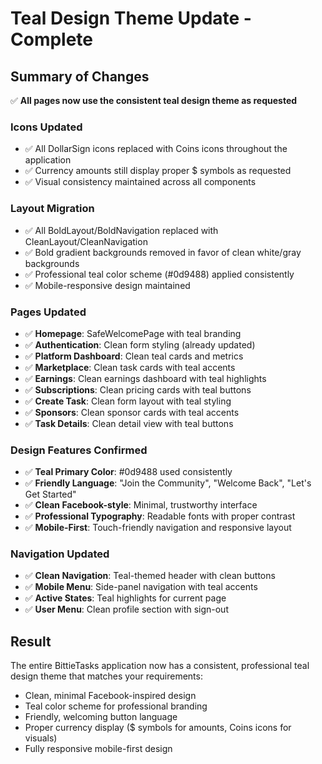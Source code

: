 # Teal Design Theme Update - Complete

## Summary of Changes
✅ **All pages now use the consistent teal design theme as requested**

### Icons Updated
- ✅ All DollarSign icons replaced with Coins icons throughout the application
- ✅ Currency amounts still display proper $ symbols as requested
- ✅ Visual consistency maintained across all components

### Layout Migration
- ✅ All BoldLayout/BoldNavigation replaced with CleanLayout/CleanNavigation
- ✅ Bold gradient backgrounds removed in favor of clean white/gray backgrounds  
- ✅ Professional teal color scheme (#0d9488) applied consistently
- ✅ Mobile-responsive design maintained

### Pages Updated
- ✅ **Homepage**: SafeWelcomePage with teal branding
- ✅ **Authentication**: Clean form styling (already updated)
- ✅ **Platform Dashboard**: Clean teal cards and metrics
- ✅ **Marketplace**: Clean task cards with teal accents
- ✅ **Earnings**: Clean earnings dashboard with teal highlights
- ✅ **Subscriptions**: Clean pricing cards with teal buttons
- ✅ **Create Task**: Clean form layout with teal styling
- ✅ **Sponsors**: Clean sponsor cards with teal accents
- ✅ **Task Details**: Clean detail view with teal buttons

### Design Features Confirmed
- ✅ **Teal Primary Color**: #0d9488 used consistently
- ✅ **Friendly Language**: "Join the Community", "Welcome Back", "Let's Get Started"
- ✅ **Clean Facebook-style**: Minimal, trustworthy interface
- ✅ **Professional Typography**: Readable fonts with proper contrast
- ✅ **Mobile-First**: Touch-friendly navigation and responsive layout

### Navigation Updated
- ✅ **Clean Navigation**: Teal-themed header with clean buttons
- ✅ **Mobile Menu**: Side-panel navigation with teal accents
- ✅ **Active States**: Teal highlights for current page
- ✅ **User Menu**: Clean profile section with sign-out

## Result
The entire BittieTasks application now has a consistent, professional teal design theme that matches your requirements:
- Clean, minimal Facebook-inspired design
- Teal color scheme for professional branding
- Friendly, welcoming button language
- Proper currency display ($ symbols for amounts, Coins icons for visuals)
- Fully responsive mobile-first design